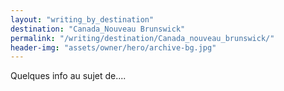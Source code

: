 ```yaml
---
layout: "writing_by_destination"
destination: "Canada_Nouveau Brunswick"
permalink: "/writing/destination/Canada_nouveau_brunswick/"
header-img: "assets/owner/hero/archive-bg.jpg"
---
```


Quelques info au sujet de....